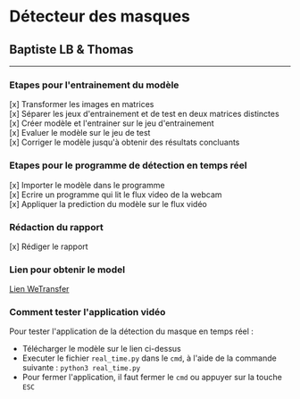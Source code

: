 # Détecteur des masques

## Baptiste LB & Thomas

---

### Etapes pour l'entrainement du modèle

[x] Transformer les images en matrices   
[x] Séparer les jeux d'entrainement et de test en deux matrices distinctes    
[x] Créer modèle et l'entrainer sur le jeu d'entrainement    
[x] Evaluer le modèle sur le jeu de test    
[x] Corriger le modèle jusqu'à obtenir des résultats concluants    

### Etapes pour le programme de détection en temps réel

[x] Importer le modèle dans le programme    
[x] Ecrire un programme qui lit le flux video de la webcam    
[x] Appliquer la prediction du modèle sur le flux vidéo    

### Rédaction du rapport 

[x] Rédiger le rapport   

### Lien pour obtenir le model

[Lien WeTransfer](https://we.tl/t-4SvTrIAePc)

### Comment tester l'application vidéo

Pour tester l'application de la détection du masque en temps réel :
- Télécharger le modèle sur le lien ci-dessus
- Executer le fichier `real_time.py` dans le `cmd`, à l'aide de la commande suivante : `python3 real_time.py`
- Pour fermer l'application, il faut fermer le `cmd` ou appuyer sur la touche `ESC`
